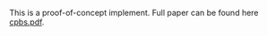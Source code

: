 This is a proof-of-concept implement. Full paper can be found here [cpbs.pdf](https://github.com/LYC386/cbps/files/10927425/cpbs.pdf).
